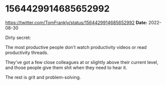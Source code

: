 # 1564429914685652992
https://twitter.com/TomFrankly/status/1564429914685652992
**Date:** 2022-08-30

Dirty secret:

The most productive people don't watch productivity videos or read productivity threads.

They've got a few close colleagues at or slightly above their current level, and those people give them shit when they need to hear it.

The rest is grit and problem-solving.
